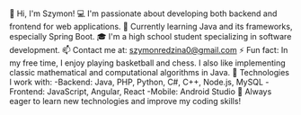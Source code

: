 👋 Hi, I'm Szymon!
💻 I'm passionate about developing both backend and frontend for web applications.
🌱 Currently learning Java and its frameworks, especially Spring Boot.
🎓 I'm a high school student specializing in software development.
📫 Contact me at: szymonredzina0@gmail.com
⚡ Fun fact: In my free time, I enjoy playing basketball and chess. I also like implementing classic mathematical and computational algorithms in Java.
🔧 Technologies I work with:
-Backend: Java, PHP, Python, C#, C++, Node.js, MySQL
-Frontend: JavaScript, Angular, React
-Mobile: Android Studio
🚀 Always eager to learn new technologies and improve my coding skills!
